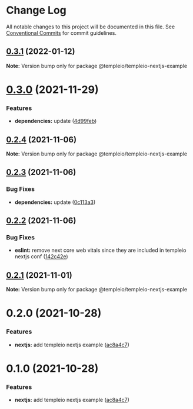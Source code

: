 # Change Log

All notable changes to this project will be documented in this file.
See [Conventional Commits](https://conventionalcommits.org) for commit guidelines.

## [0.3.1](https://github.com/andrei9669/temple/compare/@templeio/templeio-nextjs-example@0.3.1-next.0...@templeio/templeio-nextjs-example@0.3.1) (2022-01-12)

**Note:** Version bump only for package @templeio/templeio-nextjs-example





# [0.3.0](https://github.com/andrei9669/temple/compare/@templeio/templeio-nextjs-example@0.2.4...@templeio/templeio-nextjs-example@0.3.0) (2021-11-29)


### Features

* **dependencies:** update ([4d99feb](https://github.com/andrei9669/temple/commit/4d99febde532d5bb5514437ee63d7e27b115308c))





## [0.2.4](https://github.com/andrei9669/temple/compare/@templeio/templeio-nextjs-example@0.2.3...@templeio/templeio-nextjs-example@0.2.4) (2021-11-06)

**Note:** Version bump only for package @templeio/templeio-nextjs-example





## [0.2.3](https://github.com/andrei9669/temple/compare/@templeio/templeio-nextjs-example@0.2.2...@templeio/templeio-nextjs-example@0.2.3) (2021-11-06)


### Bug Fixes

* **dependencies:** update ([0c113a3](https://github.com/andrei9669/temple/commit/0c113a37dfc938c677238b9b7ef21e70d8da8570))





## [0.2.2](https://github.com/andrei9669/temple/compare/@templeio/templeio-nextjs-example@0.2.1...@templeio/templeio-nextjs-example@0.2.2) (2021-11-06)


### Bug Fixes

* **eslint:** remove next core web vitals since they are included in templeio nextjs conf ([142c42e](https://github.com/andrei9669/temple/commit/142c42e558cb58371e49aad8eb14bd213f198ec1))





## [0.2.1](https://github.com/andrei9669/temple/compare/@templeio/templeio-nextjs-example@0.2.0...@templeio/templeio-nextjs-example@0.2.1) (2021-11-01)

**Note:** Version bump only for package @templeio/templeio-nextjs-example





# 0.2.0 (2021-10-28)


### Features

* **nextjs:** add templeio nextjs example ([ac8a4c7](https://github.com/andrei9669/temple/commit/ac8a4c7e4c57dc994f05f066f7f9fc0b0913662b))





# 0.1.0 (2021-10-28)


### Features

* **nextjs:** add templeio nextjs example ([ac8a4c7](https://github.com/andrei9669/temple/commit/ac8a4c7e4c57dc994f05f066f7f9fc0b0913662b))
